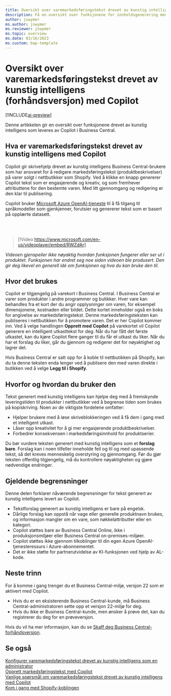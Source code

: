 ```yaml
---
title: Oversikt over varemarkedsføringstekst drevet av kunstig intelligens (forhåndsversjon) med Copilot
description: Få en oversikt over funksjonene for innholdsgenerering med kunstig intelligens i Business Central.
author: jswymer
ms.author: jswymer
ms.reviewer: jswymer
ms.topic: overview
ms.date: 03/16/2023
ms.custom: bap-template
---
```

# <a name="overview-of-ai-powered-item-marketing-text-preview-with-copilot"></a>Oversikt over varemarkedsføringstekst drevet av kunstig intelligens (forhåndsversjon) med Copilot

[!INCLUDE[ai-preview](includes/ai-preview.md)]

Denne artikkelen gir en oversikt over funksjonene drevet av kunstig intelligens som leveres av Copilot i Business Central.

## <a name="what-is-ai-powered-item-marketing-text-with-copilot"></a>Hva er varemarkedsføringstekst drevet av kunstig intelligens med Copilot

Copilot gir skrivehjelp drevet av kunstig intelligens Business Central-brukere som har ansvaret for å redigere markedsføringstekst (produktbeskrivelser) på varer solgt i nettbutikker som Shopify. Ved å klikke en knapp genererer Copilot tekst som er engasjerende og kreativ, og som fremhever attributtene for den bestemte varen. Med litt gjennomgang og redigering er den klar til publisering.

Copilot bruker [Microsoft Azure OpenAI-tjeneste](/azure/cognitive-services/openai/overview) til å få tilgang til språkmodeller som gjenkjenner, forutsier og genererer tekst som er basert på opplærte datasett.

<br><br>  

> [!Video https://www.microsoft.com/en-us/videoplayer/embed/RWZdAr]

*Videoen gjenspeiler ikke nøyaktig hvordan funksjonen fungerer eller ser ut i produktet. Funksjonen har endret seg noe siden videoen ble produsert. Den gir deg likevel en generell idé om funksjonen og hva du kan bruke den til.*
  
## <a name="where-its-used"></a>Hvor det brukes

Copilot er tilgjengelig på varekort i Business Central. I Business Central er varer som produkter i andre programmer og butikker. Hver vare kan behandles fra et kort der du angir opplysninger om varen, for eksempel dimensjonene, kostnaden eller bildet. Dette kortet inneholder også en boks for angivelse av markedsføringstekst. Denne markedsføringsteksten kan publiseres i nettbutikken for å promotere varen. Det er her Copilot kommer inn. Ved å velge handlingen **Opprett med Copilot** på varekortet vil Copilot generere en intelligent utkasttekst for deg. Når du har fått det første utkastet, kan du kjøre Copilot flere ganger til du får et utkast du liker. Når du har et forslag du liker, går du gjennom og redigerer det for nøyaktighet og lagrer det.

Hvis Business Central er satt opp for å koble til nettbutikken på Shopify, kan du ta denne teksten enda lenger ved å publisere den med varen direkte i butikken ved å velge **Legg til i Shopify**.

## <a name="why-and-how-to-use-it"></a>Hvorfor og hvordan du bruker den

Tekst generert med kunstig intelligens kan hjelpe deg med å fremskynde leveringstiden til produkter i nettbutikker ved å begrense tiden som brukes på kopiskriving. Noen av de viktigste fordelene omfatter:

- Hjelper brukere med å løse skriveblokkeringen ved å få dem i gang med et intelligent utkast.
- Låser opp kreativitet for å gi mer engasjerende produktbeskrivelser.
- Forbedrer konsekvensen i markedsføringsinnhold for produktserier.

Du bør vurdere teksten generert med kunstig intelligens som et **forslag bare**. Forslag kan i noen tilfeller inneholde feil og til og med upassende tekst, så det kreves menneskelig overstyring og gjennomgang. Før du gjør teksten offentlig tilgjengelig, må du kontrollere nøyaktigheten og gjøre nødvendige endringer.

## <a name="current-limitations"></a>Gjeldende begrensninger

Denne delen forklarer nåværende begrensninger for tekst generert av kunstig intelligens levert av Copilot.

- Tekstforslag generert av kunstig intelligens er bare på engelsk.
- Dårlige forslag kan oppstå når vage eller generelle produktnavn brukes, og informasjon mangler om en vare, som nøkkelattributter eller en kategori.
- Copilot støttes bare av Business Central Online, ikke i produksjonsmiljøer eller Business Central on-premises-miljøer.
- Copilot støttes ikke gjennom tilkoblinger til din egen Azure OpenAI-tjenesteressurs i Azure-abonnementet.
- Det er ikke støtte for partnerutvidelse av KI-funksjonen ved hjelp av AL-kode.

## <a name="next-steps"></a>Neste trinn

For å komme i gang trenger du et Business Central-miljø, versjon 22 som er aktivert med Copilot.

- Hvis du er en eksisterende Business Central-kunde, må Business Central-administratoren sette opp et versjon 22-miljø for deg.
- Hvis du ikke er Business Central-kunde, men ønsker å prøve det, kan du registrerer du deg for en prøveversjon.

Hvis du vil ha mer informasjon, kan du se [Skaff deg Business Central-forhåndsversjon](ai-preview-getstarted.md).  

## <a name="see-also"></a>Se også

[Konfigurer varemarkedsføringstekst drevet av kunstig intelligens som en administrator](enable-ai.md)  
[Opprett markedsføringstekst med Copilot](item-marketing-text.md)  
[Vanlige spørsmål om varemarkedsføringstekst drevet av kunstig intelligens med Copilot](ai-faq.md)  
[Kom i gang med Shopify-koblingen](shopify/get-started.md)  
